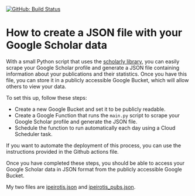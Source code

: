 [![GitHub: Build Status](https://github.com/ipeirotis/scholar_update/workflows/Python%20application/badge.svg)](https://github.com/ipeirotis/scholar_update/actions?query=workflow%3A%22Python+application%22+branch%3Amaster)    

# How to create a JSON file with your Google Scholar data

With a small Python script that uses the [scholarly library](https://github.com/OrganicIrradiation/scholarly), you can easily scrape your Google Scholar profile and generate a JSON file containing information about your publications and their statistics. Once you have this file, you can store it in a publicly accessible Google Bucket, which will allow others to view your data.

To set this up, follow these steps:

* Create a new Google Bucket and set it to be publicly readable.
* Create a Google Function that runs the `main.py` script to scrape your Google Scholar profile and generate the JSON file.
* Schedule the function to run automatically each day using a Cloud Scheduler task.

If you want to automate the deployment of this process, you can use the instructions provided in the Github actions file.

Once you have completed these steps, you should be able to access your Google Scholar data in JSON format from the publicly accessible Google Bucket. 

My two files are [ipeirotis.json](https://storage.googleapis.com/publications_scholar/ipeirotis.json) and [ipeirotis_pubs.json](https://storage.googleapis.com/publications_scholar/ipeirotis_pubs.json).
